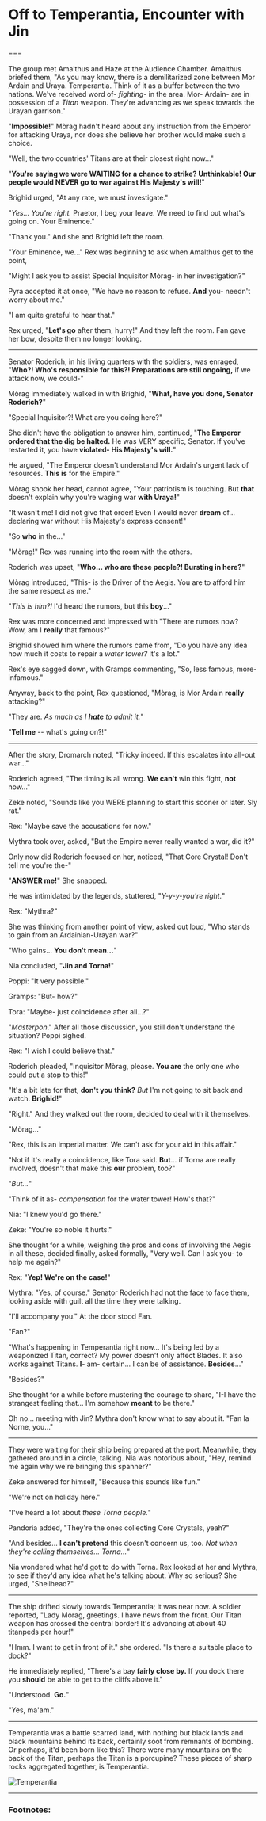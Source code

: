 # Off to Temperantia, Encounter with Jin

===

The group met Amalthus and Haze at the Audience Chamber. Amalthus briefed them, "As you may know, there is a demilitarized zone between Mor Ardain and Uraya. Temperantia. Think of it as a buffer between the two nations. We've received word of- _fighting_- in the area. Mor- Ardain- are in possession of a _Titan_ weapon. They're advancing as we speak towards the Urayan garrison."

"**Impossible!**" Mòrag hadn't heard about any instruction from the Emperor for attacking Uraya, nor does she believe her brother would make such a choice. 

"Well, the two countries' Titans are at their closest right now..."

"**You're saying we were WAITING for a chance to strike? Unthinkable! Our people would NEVER go to war against His Majesty's will!**"

Brighid urged, "At any rate, we must investigate."

"_Yes... You're right._ Praetor, I beg your leave. We need to find out what's going on. Your Eminence."

"Thank you." And she and Brighid left the room. 

"Your Eminence, we..." Rex was beginning to ask when Amalthus get to the point, 

"Might I ask you to assist Special Inquisitor Mòrag- in her investigation?"

Pyra accepted it at once, "We have no reason to refuse. **And** you- needn't worry about me."

"I am quite grateful to hear that."

Rex urged, "**Let's go** after them, hurry!" And they left the room. Fan gave her bow, despite them no longer looking. 

---

Senator Roderich, in his living quarters with the soldiers, was enraged, "**Who?! Who's responsible for this?! Preparations are still ongoing,** if we attack now, we could-"

Mòrag immediately walked in with Brighid, "**What, have you done, Senator Roderich?**"

"Special Inquisitor?! What are you doing here?"

She didn't have the obligation to answer him, continued, "**The Emperor ordered that the dig be halted.** He was VERY specific, Senator. If you've restarted it, you have **violated- His Majesty's will.**"

He argued, "The Emperor doesn't understand Mor Ardain's urgent lack of resources. **This is** for the Empire."

Mòrag shook her head, cannot agree, "Your patriotism is touching. But **that** doesn't explain why you're waging war **with Uraya!**"

"It wasn't me! I did not give that order! Even **I** would never **dream** of... declaring war without His Majesty's express consent!"

"So **who** in the..."

"Mòrag!" Rex was running into the room with the others. 

Roderich was upset, "**Who... who are these people?! Bursting in here?**"

Mòrag introduced, "This- is the Driver of the Aegis. You are to afford him the same respect as me."

"_This is him?!_ I'd heard the rumors, but this **boy**..."

Rex was more concerned and impressed with "There are rumors now? Wow, am I **really** that famous?"

Brighid showed him where the rumors came from, "Do you have any idea how much it costs to repair a _water tower?_ It's a lot."

Rex's eye sagged down, with Gramps commenting, "So, less famous, more- infamous."

Anyway, back to the point, Rex questioned, "Mòrag, is Mor Ardain **really** attacking?"

"They are. _As much as I **hate** to admit it._"

"**Tell me** -- what's going on?!"

---

After the story, Dromarch noted, "Tricky indeed. If this escalates into all-out war..."

Roderich agreed, "The timing is all wrong. **We can't** win this fight, **not** now..."

Zeke noted, "Sounds like you WERE planning to start this sooner or later. Sly rat."

Rex: "Maybe save the accusations for now."

Mythra took over, asked, "But the Empire never really wanted a war, did it?"

Only now did Roderich focused on her, noticed, "That Core Crystal! Don't tell me you're the-"

"**ANSWER me!**" She snapped. 

He was intimidated by the legends, stuttered, "_Y-y-y-you're right._"

Rex: "Mythra?"

She was thinking from another point of view, asked out loud, "Who stands to gain from an Ardainian-Urayan war?"

"Who gains... **You don't mean...**"

Nia concluded, "**Jin and Torna!**"

Poppi: "It very possible."

Gramps: "But- how?"

Tora: "Maybe- just coincidence after all...?"

"_Masterpon_." After all those discussion, you still don't understand the situation? Poppi sighed. 

Rex: "I wish I could believe that."

Roderich pleaded, "Inquisitor Mòrag, please. **You are** the only one who could put a stop to this!"

"It's a bit late for that, **don't you think?** _But_ I'm not going to sit back and watch. **Brighid!**"

"Right." And they walked out the room, decided to deal with it themselves. 

"Mòrag..."

"Rex, this is an imperial matter. We can't ask for your aid in this affair."

"Not if it's really a coincidence, like Tora said. **But**... if Torna are really involved, doesn't that make this **our** problem, too?"

"_But..._"

"Think of it as- _compensation_ for the water tower! How's that?"

Nia: "I knew you'd go there."

Zeke: "You're so noble it hurts."

She thought for a while, weighing the pros and cons of involving the Aegis in all these, decided finally, asked formally, "Very well. Can I ask you- to help me again?"

Rex: "**Yep! We're on the case!**"

Mythra: "Yes, of course." Senator Roderich had not the face to face them, looking aside with guilt all the time they were talking. 

"I'll accompany you." At the door stood Fan. 

"Fan?"

"What's happening in Temperantia right now... It's being led by a weaponized Titan, correct? My power doesn't only affect Blades. It also works against Titans. **I**- am- certain... I can be of assistance. **Besides**..."

"Besides?"

She thought for a while before mustering the courage to share, "I-I have the strangest feeling that... I'm somehow **meant** to be there."

Oh no... meeting with Jin? Mythra don't know what to say about it. "Fan la Norne, you..."

---

They were waiting for their ship being prepared at the port. Meanwhile, they gathered around in a circle, talking. Nia was notorious about, "Hey, remind me again why we're bringing this spanner?"

Zeke answered for himself, "Because this sounds like fun."

"We're not on holiday here."

"I've heard a lot about _these Torna people._"

Pandoria added, "They're the ones collecting Core Crystals, yeah?"

"And besides... **I can't pretend** this doesn't concern us, too. _Not when they're calling themselves... Torna..._"

Nia wondered what he'd got to do with Torna. Rex looked at her and Mythra, to see if they'd any idea what he's talking about. Why so serious? She urged, "Shellhead?"

---

The ship drifted slowly towards Temperantia; it was near now. A soldier reported, "Lady Morag, greetings. I have news from the front. Our Titan weapon has crossed the central border! It's advancing at about 40 titanpeds per hour!"

"Hmm. I want to get in front of it." she ordered. "Is there a suitable place to dock?"

He immediately replied, "There's a bay **fairly close by.** If you dock there you **should** be able to get to the cliffs above it."

"Understood. **Go.**"

"Yes, ma'am."

---

Temperantia was a battle scarred land, with nothing but black lands and black mountains behind its back, certainly soot from remnants of bombing. Or perhaps, it'd been born like this? There were many mountains on the back of the Titan, perhaps the Titan is a porcupine? These pieces of sharp rocks aggregated together, is Temperantia. 

![Temperantia](images/219_temperantia.jpg)

---



### Footnotes: